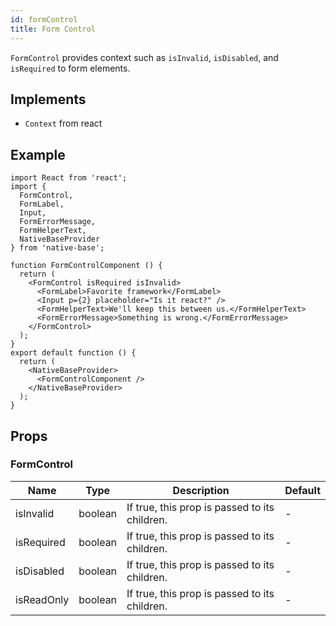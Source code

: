 ```yaml
---
id: formControl
title: Form Control
---
```


`FormControl` provides context such as `isInvalid`, `isDisabled`, and `isRequired` to form elements.

## Implements

- `Context` from react

## Example

```SnackPlayer name=FormControl%20Example
import React from 'react';
import {
  FormControl,
  FormLabel,
  Input,
  FormErrorMessage,
  FormHelperText,
  NativeBaseProvider
} from 'native-base';

function FormControlComponent () {
  return (
    <FormControl isRequired isInvalid>
      <FormLabel>Favorite framework</FormLabel>
      <Input p={2} placeholder="Is it react?" />
      <FormHelperText>We'll keep this between us.</FormHelperText>
      <FormErrorMessage>Something is wrong.</FormErrorMessage>
    </FormControl>
  );
}
export default function () {
  return (
    <NativeBaseProvider>
      <FormControlComponent />
    </NativeBaseProvider>
  );
}
```

## Props

### FormControl

| Name       | Type    | Description                                   | Default |
| ---------- | ------- | --------------------------------------------- | ------- |
| isInvalid  | boolean | If true, this prop is passed to its children. | -       |
| isRequired | boolean | If true, this prop is passed to its children. | -       |
| isDisabled | boolean | If true, this prop is passed to its children. | -       |
| isReadOnly | boolean | If true, this prop is passed to its children. | -       |
